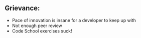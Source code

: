 ## Grievance:
* Pace of innovation is insane for a developer to keep up with
* Not enough peer review
* Code School exercises suck!
